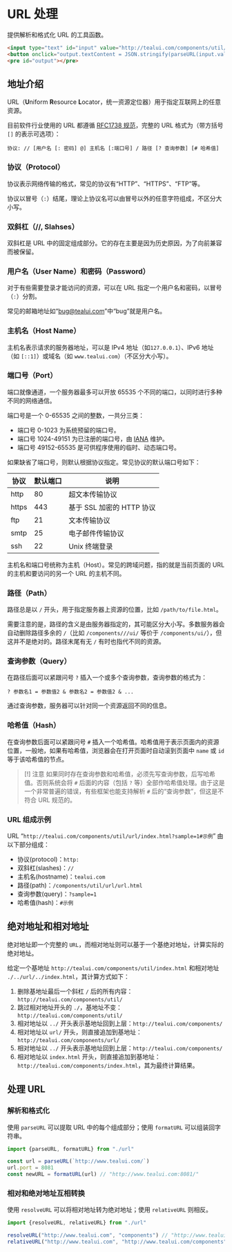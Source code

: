 # URL 处理
提供解析和格式化 URL 的工具函数。

```html demo .doc
<input type="text" id="input" value="http://tealui.com/components/util/url/index.html?sample=1#示例" size="60" />
<button onclick="output.textContent = JSON.stringify(parseURL(input.value), undefined, 2)">解析地址</button>
<pre id="output"></pre>
```

## 地址介绍
URL（**U**niform **R**esource **L**ocator，统一资源定位器）用于指定互联网上的任意资源。

目前软件行业使用的 URL 都遵循 [RFC1738 规范](http://www.ietf.org/rfc/rfc1738.txt)，完整的 URL 格式为（带方括号 `[]` 的表示可选项）：
```
协议: // [用户名 [: 密码] @] 主机名 [:端口号] / 路径 [? 查询参数] [# 哈希值]
```

### 协议（Protocol）
协议表示网络传输的格式，常见的协议有“HTTP”、“HTTPS”、“FTP”等。

协议以冒号（`:`）结尾，理论上协议名可以由冒号以外的任意字符组成，不区分大小写。

### 双斜杠（//, Slahses）
双斜杠是 URL 中的固定组成部分。它的存在主要是因为历史原因，为了向前兼容而被保留。

### 用户名（User Name）和密码（Password）
对于有些需要登录才能访问的资源，可以在 URL 指定一个用户名和密码，以冒号（`:`）分割。

常见的邮箱地址如“bug@tealui.com”中“bug”就是用户名。

### 主机名（Host Name）
主机名表示请求的服务器地址，可以是 IPv4 地址（如`127.0.0.1`）、IPv6 地址（如 `[::1]`）或域名（如 `www.tealui.com`）（不区分大小写）。

### 端口号（Port）
端口就像通道，一个服务器最多可以开放 65535 个不同的端口，以同时进行多种不同的网络通信。

端口号是一个 0-65535 之间的整数，一共分三类：
- 端口号 0-1023 为系统预留的端口号。
- 端口号 1024-49151 为已注册的端口号，由 [IANA](https://www.iana.org/assignments/service-names-port-numbers/service-names-port-numbers.xhtml) 维护。
- 端口号 49152-65535 是可供程序使用的临时、动态端口号。

如果缺省了端口号，则默认根据协议指定。常见协议的默认端口号如下：

| 协议  | 默认端口 | 说明                      |
| ----- | -------- | ------------------------- |
| http  | 80       | 超文本传输协议            |
| https | 443      | 基于 SSL 加密的 HTTP 协议 |
| ftp   | 21       | 文本传输协议              |
| smtp  | 25       | 电子邮件传输协议          |
| ssh   | 22       | Unix 终端登录             |

主机名和端口号统称为主机（Host）。常见的跨域问题，指的就是当前页面的 URL 的主机和要访问的另一个 URL 的主机不同。

### 路径（Path）
路径总是以 `/` 开头，用于指定服务器上资源的位置，比如 `/path/to/file.html`。

需要注意的是，路径的含义是由服务器指定的，其可能区分大小写。多数服务器会自动删除路径多余的 `/`（比如 `/components///ui/` 等价于 `/components/ui/`），但这并不是绝对的。路径末尾有无 `/` 有时也指代不同的资源。

### 查询参数（Query）
在路径后面可以紧跟问号 `?` 插入一个或多个查询参数，查询参数的格式为：
```
? 参数名1 = 参数值2 & 参数名2 = 参数值2 & ...
```

通过查询参数，服务器可以针对同一个资源返回不同的信息。

### 哈希值（Hash）
在查询参数后面可以紧跟问号 `#` 插入一个哈希值。哈希值用于表示页面内的资源位置，一般地，如果有哈希值，浏览器会在打开页面时自动滚到页面中 `name` 或 `id` 等于该哈希值的节点。

> [!] 注意
> 如果同时存在查询参数和哈希值，必须先写查询参数，后写哈希值。否则系统会将 `#` 后面的内容（包括 `?` 等）全部作哈希值处理。由于这是一个非常普遍的错误，有些框架也能支持解析 `#` 后的“查询参数”，但这是不符合 URL 规范的。

### URL 组成示例
URL “`http://tealui.com/components/util/url/index.html?sample=1#示例`” 
由以下部分组成：
- 协议(protocol)：`http:`
- 双斜杠(slashes)：`//`
- 主机名(hostname)：`tealui.com`
- 路径(path)：`/components/util/url/url.html`
- 查询参数(query)：`?sample=1`
- 哈希值(hash)：`#示例`

## 绝对地址和相对地址
绝对地址即一个完整的 `URL`，而相对地址则可以基于一个基绝对地址，计算实际的绝对地址。

给定一个基地址 `http://tealui.com/components/util/index.html` 和相对地址 `./../url/../index.html`，其计算方式如下：
1. 删除基地址最后一个斜杠 `/` 后的所有内容：`http://tealui.com/components/util/`
2. 跳过相对地址开头的 `./`，基地址不变：`http://tealui.com/components/util/`
3. 相对地址以 `../` 开头表示基地址回到上层：`http://tealui.com/components/`
4. 相对地址以 `url/` 开头，则直接追加到基地址：`http://tealui.com/components/url/`
5. 相对地址以 `../` 开头表示基地址回到上层：`http://tealui.com/components/`
6. 相对地址以 `index.html` 开头，则直接追加到基地址：`http://tealui.com/components/index.html`，其为最终计算结果。

## 处理 URL

### 解析和格式化
使用 `parseURL` 可以提取 URL 中的每个组成部分；使用 `formatURL` 可以组装回字符串。
```ts
import {parseURL, formatURL} from "./url"

const url = parseURL(`http://www.tealui.com/`)
url.port = 8081
const newURL = formatURL(url) // "http://www.tealui.com:8081/"
```

### 相对和绝对地址互相转换
使用 `resolveURL` 可以将相对地址转为绝对地址；使用 `relativeURL` 则相反。

```ts
import {resolveURL, relativeURL} from "./url"

resolveURL("http://www.tealui.com", "components") // "http://www.tealui.com/components"
relativeURL("http://www.tealui.com", "http://www.tealui.com/components") // "components"
```